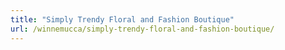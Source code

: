 ```yaml
---
title: "Simply Trendy Floral and Fashion Boutique"
url: /winnemucca/simply-trendy-floral-and-fashion-boutique/
---
```

